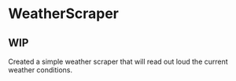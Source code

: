 # WeatherScraper

 ## WIP
 Created a simple weather scraper that will read out loud the current weather conditions. 